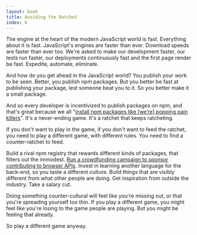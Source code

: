 ```yaml
---
layout: book
title: Avoiding the Ratchet
index: 6
---
```


The engine at the heart of the modern JavaScript world is fast. Everything about it is fast. JavaScript's engines are faster than ever. Download speeds are faster than ever too. We're asked to make our development faster, our tests run faster, our deployments continuously fast and the first page render be fast. Expedite, automate, eliminate.

And how do you get ahead in the JavaScript world? You publish your work to be seen. Better, you publish npm packages. But you better be fast at publishing your package, lest someone beat you to it. So you better make it a small package.

And so every developer is incentivized to publish packages on npm, and that's great because we all "[install npm packages like [we’re] popping pain killers][popping]". It's a never-ending game. It's a ratchet that keeps ratcheting.

[popping]: https://hackernoon.com/im-harvesting-credit-card-numbers-and-passwords-from-your-site-here-s-how-9a8cb347c5b5

If you don't want to play in the game, if you don't want to feed the ratchet, you need to play a different game, with different rules. You need to find a counter-ratchet to feed.

Build a rival npm registry that rewards different kinds of packages, that filters out the immodest. [Run a crowdfunding campaign to sponsor contributing to browser APIs][picture-element]. Invest in learning another language for the back-end, so you taste a different culture. Build things that are visibly different from what other people are doing. Get inspiration from outside the industry. Take a salary cut.

Doing something counter-cultural will feel like you're missing out, or that you're spreading yourself too thin. If you play a different game, you might feel like you're losing to the game people are playing. But you might be feeling that already.

So play a different game anyway.

[picture-element]: https://www.indiegogo.com/projects/picture-element-implementation-in-blink/x/22249440#/

